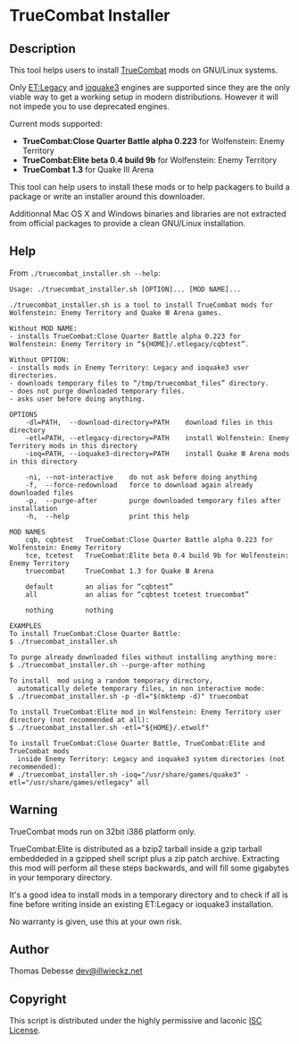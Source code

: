 TrueCombat Installer
====================

Description
-----------

This tool helps users to install [TrueCombat](http://truecombatelite.com/) mods on GNU/Linux systems.

Only [ET:Legacy](http://etlegacy.com/) and [ioquake3](http://ioquake3.org/) engines are supported since they are the only viable way to get a working setup in modern distributions. However it will not impede you to use deprecated engines.

Current mods supported:

* **TrueCombat:Close Quarter Battle alpha 0.223** for Wolfenstein: Enemy Territory
* **TrueCombat:Elite beta 0.4 build 9b** for Wolfenstein: Enemy Territory
* **TrueCombat 1.3** for Quake Ⅲ Arena

This tool can help users to install these mods or to help packagers to build a package or write an installer around this downloader.

Additionnal Mac OS X and Windows binaries and libraries are not extracted from official packages to provide a clean GNU/Linux installation.

Help
----

From `./truecombat_installer.sh --help`:

```
Usage: ./truecombat_installer.sh [OPTION]... [MOD NAME]...

./truecombat_installer.sh is a tool to install TrueCombat mods for Wolfenstein: Enemy Territory and Quake Ⅲ Arena games.

Without MOD NAME:
- installs TrueCombat:Close Quarter Battle alpha 0.223 for Wolfenstein: Enemy Territory in “${HOME}/.etlegacy/cqbtest”.

Without OPTION:
- installs mods in Enemy Territory: Legacy and ioquake3 user directories.
- downloads temporary files to “/tmp/truecombat_files” directory.
- does not purge downloaded temporary files.
- asks user before doing anything.

OPTIONS
	-dl=PATH,  --download-directory=PATH    download files in this directory
	-etl=PATH, --etlegacy-directory=PATH    install Wolfenstein: Enemy Territory mods in this directory
	-ioq=PATH, --ioquake3-directory=PATH    install Quake Ⅲ Arena mods in this directory

	-ni, --not-interactive    do not ask before doing anything
	-f,  --force-redownload   force to download again already downloaded files
	-p,  --purge-after        purge downloaded temporary files after installation
	-h,  --help               print this help

MOD NAMES
	cqb, cqbtest   TrueCombat:Close Quarter Battle alpha 0.223 for Wolfenstein: Enemy Territory
	tce, tcetest   TrueCombat:Elite beta 0.4 build 9b for Wolfenstein: Enemy Territory
	truecombat     TrueCombat 1.3 for Quake Ⅲ Arena

	default        an alias for “cqbtest”
	all            an alias for “cqbtest tcetest truecombat”

	nothing        nothing

EXAMPLES
To install TrueCombat:Close Quarter Battle:
$ ./truecombat_installer.sh

To purge already downloaded files without installing anything more:
$ ./truecombat_installer.sh --purge-after nothing

To install  mod using a random temporary directory,
  automatically delete temporary files, in non interactive mode:
$ ./truecombat_installer.sh -p -dl="$(mktemp -d)" truecombat

To install TrueCombat:Elite mod in Wolfenstein: Enemy Territory user directory (not recommended at all):
$ ./truecombat_installer.sh -etl="${HOME}/.etwolf"

To install TrueCombat:Close Quarter Battle, TrueCombat:Elite and TrueCombat mods
  inside Enemy Territory: Legacy and ioquake3 system directories (not recommended):
# ./truecombat_installer.sh -ioq="/usr/share/games/quake3" -etl="/usr/share/games/etlegacy" all

```

Warning
-------

TrueCombat mods run on 32bit i386 platform only.

TrueCombat:Elite is distributed as a bzip2 tarball inside a gzip tarball embeddeded in a gzipped shell script plus a zip patch archive.
Extracting this mod will perform all these steps backwards, and will fill some gigabytes in your temporary directory.

It's a good idea to install mods in a temporary directory and to check if all is fine before writing inside an existing ET:Legacy or ioquake3 installation.

No warranty is given, use this at your own risk.

Author
------

Thomas Debesse <dev@illwieckz.net>

Copyright
---------

This script is distributed under the highly permissive and laconic [ISC License](COPYING.md).

